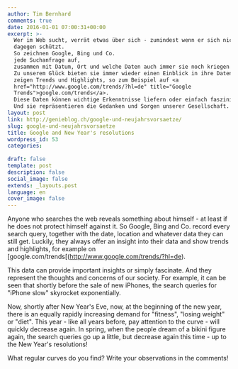 ```yaml
---
author: Tim Bernhard
comments: true
date: 2016-01-01 07:00:31+00:00
excerpt: >-
  Wer im Web sucht, verrät etwas über sich - zumindest wenn er sich nicht
  dagegen schützt.
  So zeichnen Google, Bing und Co.
  jede Suchanfrage auf,
  zusammen mit Datum, Ort und welche Daten auch immer sie noch kriegen können.
  Zu unserem Glück bieten sie immer wieder einen Einblick in ihre Daten und
  zeigen Trends und Highlights, so zum Beispiel auf <a
  href="http://www.google.com/trends/?hl=de" title="Google
  Trends">google.com/trends</a>.
  Diese Daten können wichtige Erkenntnisse liefern oder einfach faszinieren.
  Und sie repräsentieren die Gedanken und Sorgen unserer Gesellschaft.
layout: post
link: http://genieblog.ch/google-und-neujahrsvorsaetze/
slug: google-und-neujahrsvorsaetze
title: Google and New Year's resolutions
wordpress_id: 53
categories:
  
draft: false
template: post
description: false
social_image: false
extends: _layouts.post
language: en
cover_image: false
---
```


Anyone who searches the web reveals something about himself - at least if he does not protect himself against it.
So Google, Bing and Co. record every search query, together with the date, location and whatever data they can still get.
Luckily, they always offer an insight into their data and show trends and highlights, for example on [google.com/trends[(http://www.google.com/trends/?hl=de).

This data can provide important insights or simply fascinate.
And they represent the thoughts and concerns of our society.
For example, it can be seen that shortly before the sale of new iPhones, the search queries for "iPhone slow" skyrocket exponentially.

Now, shortly after New Year's Eve, now, at the beginning of the new year, there is an equally rapidly increasing demand for "fitness", "losing weight" or "diet". This year - like all years before, pay attention to the curve - will quickly decrease again.
In spring, when the people dream of a bikini figure again, the search queries go up a little, but decrease again this time - up to the New Year's resolutions!

What regular curves do you find? Write your observations in the comments!

